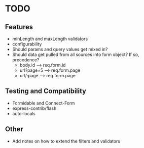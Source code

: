 TODO
================================================================================


Features
--------

* minLength and maxLength validators
* configurability
* Should params and query values get mixed in?
* Should data get pulled from all sources into form object? If so, precedence?
  * body.id --> req.form.id
  * url?page=5 --> req.form.page
  * url/:page --> req.form.page


Testing and Compatibility
-------------------------

* Formidable and Connect-Form
* express-contrib/flash
* auto-locals


Other
-----

* Add notes on how to extend the filters and validators